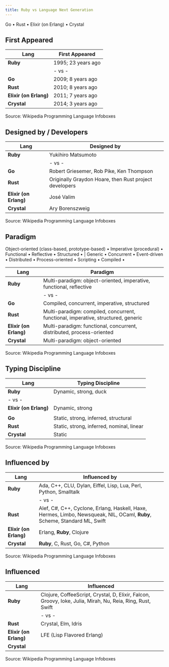 ```yaml
---
title: Ruby vs Language Next Generation
---
```


Go • Rust • Elixir (on Erlang) • Crystal


## First Appeared

| Lang                   | First Appeared      |
|------------------------|---------------------|
| **Ruby**               | 1995; 23 years ago  |
|                        |  - vs -             |
| **Go**                 | 2009; 8 years ago   |
| **Rust**               | 2010; 8 years ago   |
| **Elixir (on Erlang)** | 2011; 7 years ago   |
| **Crystal**            | 2014; 3 years ago   |

Source: Wikipedia Programming Language Infoboxes


## Designed by / Developers

| Lang                    | Designed by                                                          |
|-------------------------|----------------------------------------------------------------------|
| **Ruby**                | Yukihiro Matsumoto                                                   |
|                         |  - vs -                                                              |
| **Go**                  | Robert Griesemer, Rob Pike, Ken Thompson                             |
| **Rust**                | Originally Graydon Hoare, then Rust project developers               |
| **Elixir (on Erlang)**  | José Valim                                                           |
| **Crystal**             | Ary Borenszweig                                                      |

Source: Wikipedia Programming Language Infoboxes


## Paradigm

Object-oriented (class-based, prototype-based) •
Imperative (procedural) •
Functional •
Reflective •
Structured •                                  |
Generic •
Concurrent •
Event-driven •
Distributed •
Process-oriented •
Scripting •
Compiled •


| Lang                   | Paradigm                                                             |
|------------------------|----------------------------------------------------------------------|
| **Ruby**               | Multi-paradigm: object-oriented, imperative, functional, reflective  |
|                        |  - vs -                                                              |
| **Go**                 | Compiled, concurrent, imperative, structured                         |
| **Rust**               | Multi-paradigm: compiled, concurrent, functional, imperative, structured, generic  |
| **Elixir (on Erlang)** | Multi-paradigm: functional, concurrent, distributed, process-oriented     |
| **Crystal**            | Multi-paradigm: object-oriented    |

Source: Wikipedia Programming Language Infoboxes



## Typing Discipline


| Lang                   | Typing Discipline                                                    |
|------------------------|----------------------------------------------------------------------|
| **Ruby**               | Dynamic, strong, duck                                                |
| - vs -                 |                                                                      |
| **Elixir (on Erlang)** | Dynamic, strong                                                      |
|                        |                                                                      |
| **Go**                 | Static, strong, inferred, structural                                 |
| **Rust**               | Static, strong, inferred, nominal, linear                            |
| **Crystal**            | Static                                                               |

Source: Wikipedia Programming Language Infoboxes


## Influenced by

| Lang                   | Influenced by                                                        |
|------------------------|----------------------------------------------------------------------|
| **Ruby**               | Ada, C++, CLU, Dylan, Eiffel, Lisp, Lua, Perl, Python, Smalltalk     |
|                        | - vs -                                                               |
| **Rust**               | Alef, C#, C++, Cyclone, Erlang, Haskell, Haxe, Hermes, Limbo, Newsqueak, NIL, OCaml, **Ruby**, Scheme, Standard ML, Swift   |
| **Elixir (on Erlang)** | Erlang, **Ruby**, Clojure                                            |
| **Crystal**            | **Ruby**, C, Rust, Go, C#, Python                                    |

Source: Wikipedia Programming Language Infoboxes



## Influenced

| Lang                   | Influenced                                                           |
|------------------------|----------------------------------------------------------------------|
| **Ruby**               | Clojure, CoffeeScript, Crystal, D, Elixir, Falcon, Groovy, Ioke, Julia, Mirah, Nu, Reia, Ring, Rust, Swift  |
|                        | - vs -                                                               |
| **Rust**               | Crystal, Elm, Idris      |
| **Elixir (on Erlang)** | LFE (Lisp Flavored Erlang) |
| **Crystal**            |                          |

Source: Wikipedia Programming Language Infoboxes
